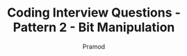 ---
layout: post
title:  "Coding Interview Questions - Pattern 2 - Bit Manipulation"
author: Pramod
categories: [ Jekyll, tutorial ]
image: assets/images/bitwise.png
beforetoc: "Bit manipulation is one of the most important interview topics. Learn the tricks to crack those questions here"
toc: true
---